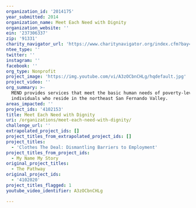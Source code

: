 ```yaml
---
organization_id: '2014175'
year_submitted: 2014
organization_name: Meet Each Need with Dignity
organization_website: ''
ein: '237306337'
zip: '91331'
charity_navigator_url: 'https://www.charitynavigator.org/index.cfm?bay=search.profile&ein=237306337'
ntee_type: ''
twitter: ''
instagram: ''
facebook: ''
org_type: Nonprofit
project_image: 'https://img.youtube.com/vi/A3zOCbnCHLg/hqdefault.jpg'
project_video: ''
org_summary: >-
  MEND provides services that meet the basic human needs of poverty-level
  individuals who reside in the northeast San Fernando Valley.
areas_impacted: ''
project_ids: '4102153'
title: Meet Each Need with Dignity
uri: /organizations/meet-each-need-with-dignity/
challenge_url: ''
extrapolated_project_ids: []
project_titles_from_extrapolated_project_ids: []
project_titles:
  - 'Clothes The Deal: Dismantling Barriers to Employment'
project_titles_from_project_ids:
  - My Name My Story
original_project_titles:
  - The Pathway
original_project_ids:
  - '4102020'
project_titles_flagged: 1
youtube_video_identifier: A3zOCbnCHLg

---
```

